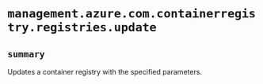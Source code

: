 # `management.azure.com.containerregistry.registries.update`

## `summary`
Updates a container registry with the specified parameters.


